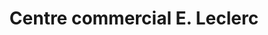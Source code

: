 ---
title: "Centre commercial E. Leclerc"
url: /marmande/centre-commercial-e-leclerc/
shop: supermarché
---